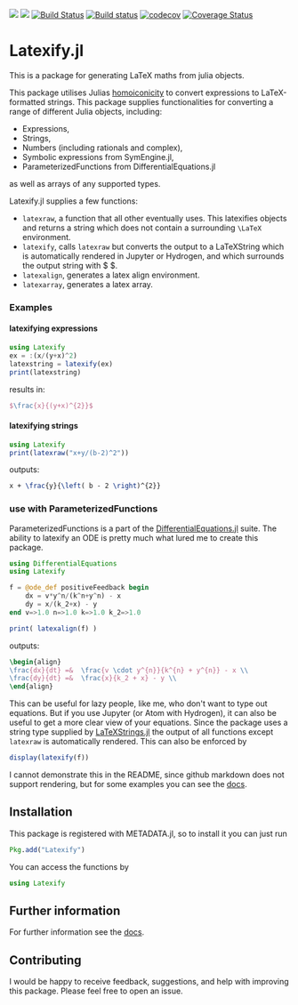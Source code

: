 [![](https://img.shields.io/badge/docs-stable-blue.svg)](https://korsbo.github.io/Latexify.jl/stable)
[![](https://img.shields.io/badge/docs-latest-blue.svg)](https://korsbo.github.io/Latexify.jl/latest)
[![Build Status](https://travis-ci.org/korsbo/Latexify.jl.svg?branch=master)](https://travis-ci.org/korsbo/Latexify.jl)
[![Build status](https://ci.appveyor.com/api/projects/status/f72vlmuvlpux7x6p?svg=true)](https://ci.appveyor.com/project/korsbo/latexify-jl)
[![codecov](https://codecov.io/gh/korsbo/Latexify.jl/branch/master/graph/badge.svg)](https://codecov.io/gh/korsbo/Latexify.jl)
[![Coverage Status](https://coveralls.io/repos/github/korsbo/Latexify.jl/badge.svg)](https://coveralls.io/github/korsbo/Latexify.jl)

# Latexify.jl
This is a package for generating LaTeX maths from julia objects.

This package utilises Julias [homoiconicity](https://en.wikipedia.org/wiki/Homoiconicity) to convert expressions to LaTeX-formatted strings.
This package supplies functionalities for converting a range of different Julia objects, including:

- Expressions,
- Strings,
- Numbers (including rationals and complex),
- Symbolic expressions from SymEngine.jl,
- ParameterizedFunctions from DifferentialEquations.jl

as well as arrays of any supported types.

Latexify.jl supplies a few functions:
- `latexraw`, a function that all other eventually uses. This latexifies objects and returns a string which does not contain a surrounding `\LaTeX` environment.
- `latexify`, calls `latexraw` but converts the output to a LaTeXString which is automatically rendered in Jupyter or Hydrogen, and which surrounds the output string with \$ \$.
- `latexalign`, generates a latex align environment.
- `latexarray`, generates a latex array.

### Examples
#### latexifying expressions
```julia
using Latexify
ex = :(x/(y+x)^2)
latexstring = latexify(ex)
print(latexstring)
```
results in:
```LaTeX
$\frac{x}{(y+x)^{2}}$
```

#### latexifying strings
```julia
using Latexify
print(latexraw("x+y/(b-2)^2"))
```
outputs: 
```LaTeX
x + \frac{y}{\left( b - 2 \right)^{2}}
```

### use with ParameterizedFunctions
ParameterizedFunctions is a part of the [DifferentialEquations.jl](http://docs.juliadiffeq.org/stable/index.html) suite.
The ability to latexify an ODE is pretty much what lured me to create this package.

```julia
using DifferentialEquations
using Latexify

f = @ode_def positiveFeedback begin
    dx = v*y^n/(k^n+y^n) - x
    dy = x/(k_2+x) - y
end v=>1.0 n=>1.0 k=>1.0 k_2=>1.0

print( latexalign(f) )
```
outputs:
```LaTeX
\begin{align}
\frac{dx}{dt} =&  \frac{v \cdot y^{n}}{k^{n} + y^{n}} - x \\
\frac{dy}{dt} =&  \frac{x}{k_2 + x} - y \\
\end{align}
```

This can be useful for lazy people, like me, who don't want to type out equations.
But if you use Jupyter (or Atom with Hydrogen), it can also be useful to get a more clear view of your equations.
Since the package uses a string type supplied by [LaTeXStrings.jl](https://github.com/stevengj/LaTeXStrings.jl) the output of all functions except `latexraw` is automatically rendered. 
This can also be enforced by 

```julia
display(latexify(f))
```

I cannot demonstrate this in the README, since github markdown does not support rendering, but for some examples you can see the [docs](https://korsbo.github.io/Latexify.jl/stable).


## Installation
This package is registered with METADATA.jl, so to install it you can just run

```julia
Pkg.add("Latexify")
```

You can access the functions by
```julia
using Latexify
```

## Further information
For further information see the [docs](https://korsbo.github.io/Latexify.jl/stable).

## Contributing
I would be happy to receive feedback, suggestions, and help with improving this package.
Please feel free to open an issue.
